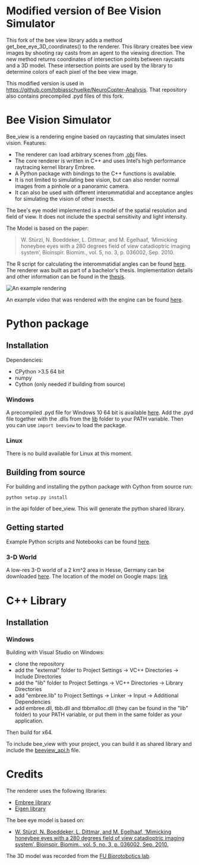 
# Modified version of Bee Vision Simulator

This fork of the bee view library adds a method get_bee_eye_3D_coordinates() to the renderer. This library creates bee view images by shooting ray casts from an agent to the viewing direction. The new method returns coordinates of intersection points between raycasts and a 3D model. These intersection points are used by the library to determine colors of each pixel of the bee view image.

This modified version is used in https://github.com/tobiasschuelke/NeuroCopter-Analysis. That repository also contains precompiled .pyd files of this fork.


# Bee Vision Simulator

Bee_view is a rendering engine based on raycasting that simulates insect vision.
Features:
* The renderer can load arbitrary scenes from [.obj](https://en.wikipedia.org/wiki/Wavefront_.obj_file) files. 
* The core renderer is written in C++ and uses Intel’s high performance raytracing kernel library Embree.
* A Python package with bindings to the C++ functions is available.
* It is not limited to simulating bee vision, but can also render normal images from a pinhole or a panoramic camera. 
* It can also be used with different interommatidial and acceptance angles for simulating the vision of other insects.


The bee's eye model implemented is a model of the spatial resolution and field of view. It does not include the spectral sensitivity and light intensity.

The Model is based on the paper: 
>W. Stürzl, N. Boeddeker, L. Dittmar, and M. Egelhaaf, ‘Mimicking honeybee eyes with a 280 degrees field of view catadioptric imaging system’, Bioinspir. Biomim., vol. 5, no. 3, p. 036002, Sep. 2010.

The R script for calculating the interommatidial angles can be found [here](data/calc_ommatidial_array.R).
The renderer was built as part of a bachelor's thesis. Implementation details and other information can be found in the [thesis](https://www.researchgate.net/publication/322065774_Simulating_Bee_Vision_Conceptualization_Implementation_Evaluation_and_Application_of_a_Raycasting_Rendering_Engine_for_Generating_Bee_Views).

![An example rendering](data/test_beeEye_s21_a26.png?raw=true "Example rendering")


An example video that was rendered with the engine can be found [here](https://www.youtube.com/watch?v=xc-4FWyoQM4).

# Python package

## Installation

Dependencies:
* CPython >3.5 64 bit
* numpy
* Cython (only needed if building from source)

### Windows
A precompiled .pyd file for Windows 10 64 bit is available [here](api/build/lib.win-amd64-3.6/beeview.cp36-win_amd64.pyd). 
Add the .pyd file together with the .dlls from the [lib](lib/) folder to your PATH variable.
Then you can use `import beeview` to load the package.

### Linux
There is no build available for Linux at this moment.

## Building from source
For building and installing the python package with Cython from source run:
```
python setup.py install
```
in the api folder of bee_view. This will generate the python shared library.


## Getting started
Example Python scripts and Notebooks can be found [here](api/examples).

### 3-D World
A low-res 3-D world of a 2 km^2 area in Hesse, Germany can be downloaded [here](https://osf.io/vqdkz/). The location of the model on Google maps: [link](https://www.google.de/maps/place/50%C2%B048'55.0%22N+8%C2%B052'41.6%22E/@50.8152778,8.8432033,8382m/data=!3m1!1e3!4m5!3m4!1s0x0:0x0!8m2!3d50.815272!4d8.878231)

# C++ Library

## Installation
### Windows 
Building with Visual Studio on Windows:

* clone the repository
* add the "external" folder to Project Settings -> VC++ Directories -> Include Directories
* add the "lib" folder to Project Settings -> VC++ Directories -> Library Directories
* add "embree.lib" to Project Settings -> Linker -> Input -> Additional Dependencies
* add embree.dll, tbb.dll and tbbmalloc.dll (they can be found in the "lib" folder) to your PATH variable, or put them in the same folder as your application.

Then build for x64.

To include bee_view with your project, you can build it as shared library and include the [beeview_api.h](api/beeview_api.h) file.

# Credits
The renderer uses the following libraries:
* [Embree library](http://embree.github.io)
* [Eigen library](http://eigen.tuxfamily.org)

The bee eye model is based on:
* [W. Stürzl, N. Boeddeker, L. Dittmar, and M. Egelhaaf, ‘Mimicking honeybee eyes with a 280 degrees field of view catadioptric imaging system’, Bioinspir. Biomim., vol. 5, no. 3, p. 036002, Sep. 2010.](https://pub.uni-bielefeld.de/download/1930189/2516828)

The 3D model was recorded from the [FU Biorotobotics lab](http://berlinbiorobotics.blog/).
